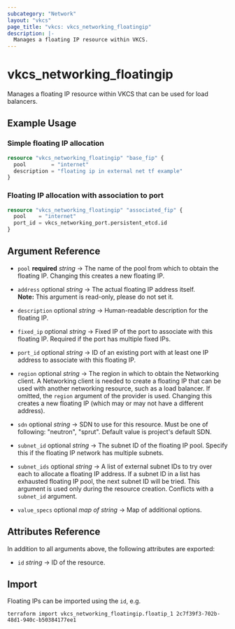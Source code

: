 ```yaml
---
subcategory: "Network"
layout: "vkcs"
page_title: "vkcs: vkcs_networking_floatingip"
description: |-
  Manages a floating IP resource within VKCS.
---
```


# vkcs_networking_floatingip

Manages a floating IP resource within VKCS that can be used for load balancers.

## Example Usage
### Simple floating IP allocation
```terraform
resource "vkcs_networking_floatingip" "base_fip" {
  pool        = "internet"
  description = "floating ip in external net tf example"
}
```

### Floating IP allocation with association to port

```terraform
resource "vkcs_networking_floatingip" "associated_fip" {
  pool    = "internet"
  port_id = vkcs_networking_port.persistent_etcd.id
}
```

## Argument Reference
- `pool` **required** *string* &rarr;  The name of the pool from which to obtain the floating IP. Changing this creates a new floating IP.

- `address` optional *string* &rarr;  The actual floating IP address itself. <br>**Note:** This argument is read-only, please do not set it.

- `description` optional *string* &rarr;  Human-readable description for the floating IP.

- `fixed_ip` optional *string* &rarr;  Fixed IP of the port to associate with this floating IP. Required if the port has multiple fixed IPs.

- `port_id` optional *string* &rarr;  ID of an existing port with at least one IP address to associate with this floating IP.

- `region` optional *string* &rarr;  The region in which to obtain the Networking client. A Networking client is needed to create a floating IP that can be used with another networking resource, such as a load balancer. If omitted, the `region` argument of the provider is used. Changing this creates a new floating IP (which may or may not have a different address).

- `sdn` optional *string* &rarr;  SDN to use for this resource. Must be one of following: "neutron", "sprut". Default value is project's default SDN.

- `subnet_id` optional *string* &rarr;  The subnet ID of the floating IP pool. Specify this if the floating IP network has multiple subnets.

- `subnet_ids` optional *string* &rarr;  A list of external subnet IDs to try over each to allocate a floating IP address. If a subnet ID in a list has exhausted floating IP pool, the next subnet ID will be tried. This argument is used only during the resource creation. Conflicts with a `subnet_id` argument.

- `value_specs` optional *map of* *string* &rarr;  Map of additional options.


## Attributes Reference
In addition to all arguments above, the following attributes are exported:
- `id` *string* &rarr;  ID of the resource.



## Import

Floating IPs can be imported using the `id`, e.g.

```shell
terraform import vkcs_networking_floatingip.floatip_1 2c7f39f3-702b-48d1-940c-b50384177ee1
```
